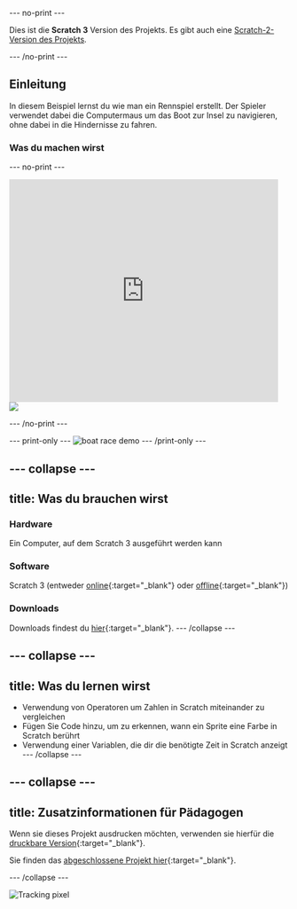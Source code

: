 --- no-print ---

Dies ist die **Scratch 3** Version des Projekts. Es gibt auch eine [Scratch-2-Version des Projekts](https://projects.raspberrypi.org/de-DE/projects/boat-race-scratch2).

--- /no-print ---

## Einleitung

In diesem Beispiel lernst du wie man ein Rennspiel erstellt. Der Spieler verwendet dabei die Computermaus um das Boot zur Insel zu navigieren, ohne dabei in die Hindernisse zu fahren.

### Was du machen wirst

--- no-print ---

<div class="scratch-preview">
  <iframe allowtransparency="true" width="485" height="402" src="https://scratch.mit.edu/projects/embed/333254274/?autostart=false" frameborder="0" scrolling="no"></iframe>
  <img src="images/boat_race_demo.png">
</div>

--- /no-print ---

--- print-only --- ![boat race demo](images/boat_race_demo.png) --- /print-only ---

--- collapse ---
---
title: Was du brauchen wirst
---

### Hardware

Ein Computer, auf dem Scratch 3 ausgeführt werden kann

### Software

Scratch 3 (entweder [online](https://rpf.io/scratchon){:target="_blank"} oder [offline](https://rpf.io/scratchoff){:target="_blank"})

### Downloads

Downloads findest du [hier](https://rpf.io/p/de-DE/boat-race-go){:target="_blank"}. --- /collapse ---

--- collapse ---
---
title: Was du lernen wirst
---

- Verwendung von Operatoren um Zahlen in Scratch miteinander zu vergleichen
- Fügen Sie Code hinzu, um zu erkennen, wann ein Sprite eine Farbe in Scratch berührt
- Verwendung einer Variablen, die dir die benötigte Zeit in Scratch anzeigt --- /collapse ---

--- collapse ---
---
title: Zusatzinformationen für Pädagogen
---

Wenn sie dieses Projekt ausdrucken möchten, verwenden sie hierfür die [druckbare Version](https://projects.raspberrypi.org/de-DE/projects/boat-race/print){:target="_blank"}.

Sie finden das [abgeschlossene Projekt hier](https://rpf.io/p/de-DE/boat-race-get){:target="_blank"}.

--- /collapse ---

![Tracking pixel](https://code.org/api/hour/begin_codeclub_boatrace.png)
